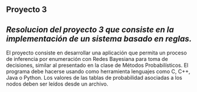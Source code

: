 **Proyecto 3**
----------------------------------------------------------
*Resolucion del proyecto 3 que consiste en la implementación de un sistema basado en reglas.*
-----------------------------------------------------------

El proyecto consiste en desarrollar una aplicación que permita un proceso de inferencia por enumeración con Redes Bayesiana para toma de decisiones, similar al presentado en la clase de Métodos Probabilísticos. El programa debe hacerse usando como herramienta lenguajes como C, C++, Java o Python. Los valores de las tablas de probabilidad asociadas a los nodos deben ser leídos desde un archivo.

